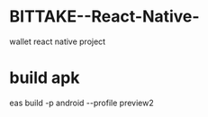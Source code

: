 # BITTAKE--React-Native-
wallet react native project

# build apk
eas build -p android --profile preview2